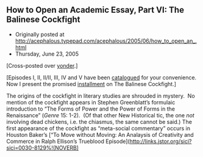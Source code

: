 ## How to Open an Academic Essay, Part VI: The Balinese Cockfight

 * Originally posted at http://acephalous.typepad.com/acephalous/2005/06/how_to_open_an_.html
 * Thursday, June 23, 2005



[Cross-posted over [yonder](http://www.thevalve.org/go/).]

[Episodes I, II, II/II, III, IV and V have been  [catalogued](http://acephalous.typepad.com/acephalous/how\_to\_open\_an\_academic\_essay/index.html) for your convenience.  Now I present the promised [installment](http://acephalous.typepad.com/acephalous/2005/05/how\_to\_open\_an\_\_1.html) on The Balinese Cockfight.]

The origins of the cockfight in literary studies are shrouded in
mystery.  No mention of the cockfight appears in Stephen
Greenblatt’s formulaic introduction to “The Forms of Power
and the Power of Forms in the Renaissance” (_Genre_ 15: 1-2).  (Of that other New Historical tic, the one _not_
involving dead chickens, i.e. the chiasmus, the same cannot be said.)
The first appearance of the cockfight as “meta-social
commentary” occurs in Houston Baker’s [“To Move without Moving: An Analaysis of Creativity and Commerce in Ralph Ellison’s Trueblood Episode](http://links.jstor.org/sici?sici=0030-8129%!(NOVERB)